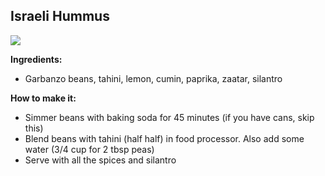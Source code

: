 ## Israeli Hummus

![](hummus.png)

**Ingredients:**

* Garbanzo beans, tahini, lemon, cumin, paprika, zaatar, silantro

**How to make it:**

* Simmer beans with baking soda for 45 minutes (if you have cans, skip this)
* Blend beans with tahini (half half) in food processor. Also add some water (3/4 cup for 2 tbsp peas)
* Serve with all the spices and silantro
